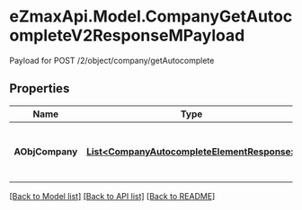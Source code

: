 # eZmaxApi.Model.CompanyGetAutocompleteV2ResponseMPayload
Payload for POST /2/object/company/getAutocomplete

## Properties

Name | Type | Description | Notes
------------ | ------------- | ------------- | -------------
**AObjCompany** | [**List&lt;CompanyAutocompleteElementResponse&gt;**](CompanyAutocompleteElementResponse.md) | An array of Company autocomplete element response. | 

[[Back to Model list]](../README.md#documentation-for-models) [[Back to API list]](../README.md#documentation-for-api-endpoints) [[Back to README]](../README.md)

